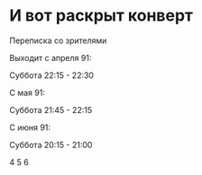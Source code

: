 # И вот раскрыт конверт

Переписка со зрителями

Выходит с апреля 91:

Суббота 22:15 - 22:30

С мая 91:

Суббота 21:45 - 22:15

С июня 91:

Суббота 20:15 - 21:00

4 5 6
